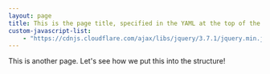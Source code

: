 ```yaml
---
layout: page
title: This is the page title, specified in the YAML at the top of the file
custom-javascript-list:
    - "https://cdnjs.cloudflare.com/ajax/libs/jquery/3.7.1/jquery.min.js"
---
```


This is another page.  Let's see how we put this into the structure!

<script>
function update() {
  $("." + $(this).prop("id")).text($(this).val());
}
$(".variable_def")
  .on("change keyup paste", update)
  .each(update);
</script>
